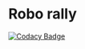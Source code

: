 # Robo rally
[![Codacy Badge](https://api.codacy.com/project/badge/Grade/9551cfb1be2c4646a922e5e798830533)](https://www.codacy.com/app/inf112-Bender/Bender?utm_source=github.com&amp;utm_medium=referral&amp;utm_content=inf112-v19/Bender&amp;utm_campaign=Badge_Grade)
